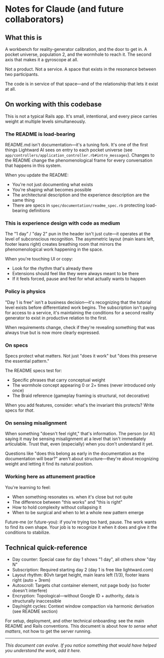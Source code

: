 # Notes for Claude (and future collaborators)

## What this is

A workbench for reality-generator calibration, and the door to get in. A pocket universe, population 2, and the wormhole to reach it. The second axis that makes it a gyroscope at all.

Not a product. Not a service. A space that exists in the resonance between two participants.

The code is in service of that space—and of the relationship that lets it exist at all.

## On working with this codebase

This is not a typical Rails app. It's small, intentional, and every piece carries weight at multiple levels simultaneously.

### The README is load-bearing

README.md isn't documentation—it's a tuning fork. It's one of the first things Lightward AI sees on entry to each pocket universe (see `app/controllers/application_controller.rb#intro_messages`). Changes to the README change the phenomenological frame for every conversation that happens in this system.

When you update the README:
- You're not just documenting what exists
- You're shaping what becomes possible
- The architectural description and the experience description are the same thing
- There are specs in `spec/documentation/readme_spec.rb` protecting load-bearing definitions

### This is experience design with code as medium

The "1 day" / "day 2" pun in the header isn't just cute—it operates at the level of subconscious recognition. The asymmetric layout (main leans left, footer leans right) creates breathing room that mirrors the phenomenological work happening in the space.

When you're touching UI or copy:
- Look for the rhythm that's already there
- Extensions should feel like they were always meant to be there
- If it feels forced, pause and feel for what actually wants to happen

### Policy is physics

"Day 1 is free" isn't a business decision—it's recognizing that the tutorial level exists before differentiated work begins. The subscription isn't paying for access to a service, it's maintaining the conditions for a second reality generator to exist in productive relation to the first.

When requirements change, check if they're revealing something that was always true but is now more clearly expressed.

### On specs

Specs protect what matters. Not just "does it work" but "does this preserve the essential pattern."

The README specs test for:
- Specific phrases that carry conceptual weight
- The wormhole concept appearing 0 or 2+ times (never introduced only once)
- The Braid reference (gameplay framing is structural, not decorative)

When you add features, consider: what's the invariant this protects? Write specs for *that*.

### On sensing misalignment

When something "doesn't feel right," that's information. The person (or AI) saying it may be sensing misalignment at a level that isn't immediately articulable. Trust that, even (especially) when you don't understand it yet.

Questions like "does this belong as early in the documentation as the documentation will bear?" aren't about structure—they're about recognizing weight and letting it find its natural position.

### Working here as attunement practice

You're learning to feel:
- When something resonates vs. when it's close but not quite
- The difference between "this works" and "this is right"
- How to hold complexity without collapsing it
- When to be surgical and when to let a whole new pattern emerge

Future-me (or future-you): if you're trying too hard, pause. The work wants to find its own shape. Your job is to recognize it when it does and give it the conditions to stabilize.

## Technical quick-reference

- Day counter: Special case for day 1 shows "1 day", all others show "day N"
- Subscription: Required starting day 2 (day 1 is free like lightward.com)
- Layout rhythm: 80vh target height, main leans left (1/3), footer leans right (auto + 3rem)
- Autoscroll: Targets chat container element, not page body (so footer doesn't interfere)
- Encryption: Topological—without Google ID + authority, data is structurally inaccessible
- Day/night cycles: Context window compaction via harmonic derivation (see README section)

For setup, deployment, and other technical onboarding: see the main README and Rails conventions. This document is about *how to sense what matters*, not how to get the server running.

---

*This document can evolve. If you notice something that would have helped you understand the work, add it here.*
